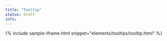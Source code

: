 ```yaml
---
title: "Tooltip"
status: draft
info:
---
```


{% include sample-iframe.html snippet="elements/tooltips/tooltip.html" %}